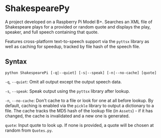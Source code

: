 ShakespearePy
=============

A project developed on a Raspberry Pi Model B+. Searches an XML file of Shakespeare plays for a provided or random quote and displays the play, speaker, and full speech containing that quote.

Features cross-platform text-to-speech support via the `pyttsx` library as well as caching for speedup, tracked by file hash of the speech file.

## Syntax

````
python ShakespearePi [-q|--quiet] [-s|--speak] [-n|--no-cache] [quote]
````

`-q`, `--quiet`: Omit all output except the output speech data.

`-s`, `--speak`: Speak output using the `pyttsx` library after lookup.

`-n`, `--no-cache`: Don't cache to a file or look for one at all before lookup. By default, caching is enabled via the `pickle` library to output a dictionary to a file. The cache tracks the MD5 hash of the lookup file (in `Assets`) - if it has changed, the cache is invalidated and a new one is generated.

`quote`: Input quote to look up. If none is provided, a quote will be chosen at random from `Quotes.py`.
